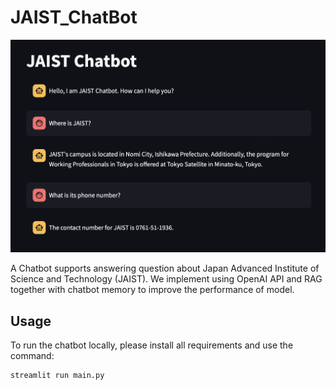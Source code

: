# JAIST_ChatBot

![Alt text](https://github.com/tdtu98/JAIST_ChatBot/blob/main/img/chatbot.png?raw=true "Chatbot")

A Chatbot supports answering question about Japan Advanced Institute of Science and Technology (JAIST). We implement using OpenAI API and RAG together with chatbot memory to improve the performance of model.

## Usage
To run the chatbot locally, please install all requirements and use the command:
```
streamlit run main.py
```
